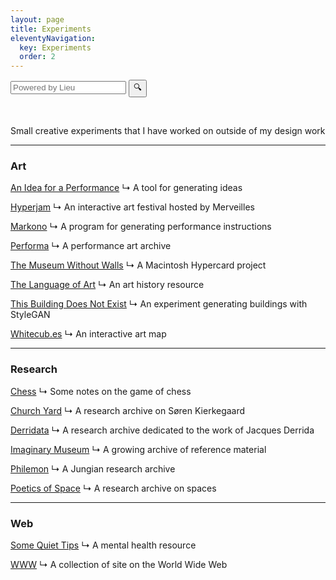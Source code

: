 ```yaml
---
layout: page
title: Experiments
eleventyNavigation:
  key: Experiments
  order: 2
---
```


<div class="search">

<form method="GET" action="https://lieu.cblgh.org/">
    <input type="hidden" value="tom.so" name="site">
    <input class="searchTerm" name="q" placeholder="Powered by Lieu">
    <button class="searchButton" type="submit">🔍</button>
</form>

</div>

<br>

Small creative experiments that I have worked on outside of my design work

---

<h3>Art</h3>

[An Idea for a Performance](/projects/an-idea-for-a-performance)
↳ A tool for generating ideas

[Hyperjam](/projects/hyperjam)
↳ An interactive art festival hosted by Merveilles

[Markono](/projects/markono)
↳ A program for generating performance instructions

[Performa](/projects/performa)
↳ A performance art archive

[The Museum Without Walls](/projects/museum-without-walls)
↳ A Macintosh Hypercard project

[The Language of Art](/projects/the-language-of-art)
↳ An art history resource

[This Building Does Not Exist](/projects/this-building-does-not-exist)
↳ An experiment generating buildings with StyleGAN

[Whitecub.es](/projects/whitecubes)
↳ An interactive art map

---

<h3>Research</h3>

[Chess](/projects/chess)
↳ Some notes on the game of chess

[Church Yard](/projects/church-yard)
↳ A research archive on Søren Kierkegaard

[Derridata](/projects/derridata)
↳ A research archive dedicated to the work of Jacques Derrida

[Imaginary Museum](/projects/imaginary-museum)
↳ A growing archive of reference material

[Philemon](/projects/philemon)
↳ A Jungian research archive

[Poetics of Space](/projects/poetics-of-space)
↳ A research archive on spaces

---

<h3>Web</h3>

[Some Quiet Tips](/projects/some-quiet-tips)
↳ A mental health resource

[WWW](/projects/www)
↳ A collection of site on the World Wide Web











